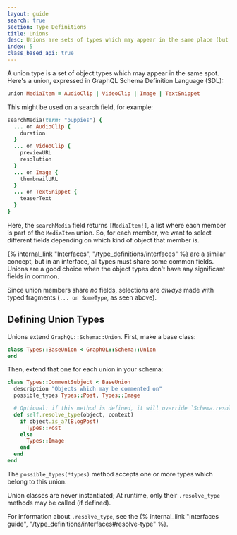 ```yaml
---
layout: guide
search: true
section: Type Definitions
title: Unions
desc: Unions are sets of types which may appear in the same place (but don't share fields).
index: 5
class_based_api: true
---
```


A union type is a set of object types which may appear in the same spot. Here's a union, expressed in GraphQL Schema Definition Language (SDL):

```ruby
union MediaItem = AudioClip | VideoClip | Image | TextSnippet
```

This might be used on a search field, for example:

```ruby
searchMedia(term: "puppies") {
  ... on AudioClip {
    duration
  }
  ... on VideoClip {
    previewURL
    resolution
  }
  ... on Image {
    thumbnailURL
  }
  ... on TextSnippet {
    teaserText
  }
}
```

Here, the `searchMedia` field returns `[MediaItem!]`, a list where each member is part of the `MediaItem` union. So, for each member, we want to select different fields depending on which kind of object that member is.

{% internal_link "Interfaces", "/type_definitions/interfaces" %} are a similar concept, but in an interface, all types must share some common fields. Unions are a good choice when the object types don't have any significant fields in common.

Since union members share _no_ fields, selections are _always_ made with typed fragments (`... on SomeType`, as seen above).

## Defining Union Types


Unions extend `GraphQL::Schema::Union`. First, make a base class:

```ruby
class Types::BaseUnion < GraphQL::Schema::Union
end
```

Then, extend that one for each union in your schema:

```ruby
class Types::CommentSubject < BaseUnion
  description "Objects which may be commented on"
  possible_types Types::Post, Types::Image

  # Optional: if this method is defined, it will override `Schema.resolve_type`
  def self.resolve_type(object, context)
    if object.is_a?(BlogPost)
      Types::Post
    else
      Types::Image
    end
  end
end
```

The `possible_types(*types)` method accepts one or more types which belong to this union.

Union classes are never instantiated; At runtime, only their `.resolve_type` methods may be called (if defined).

For information about `.resolve_type`, see the {% internal_link "Interfaces guide", "/type_definitions/interfaces#resolve-type" %}.
